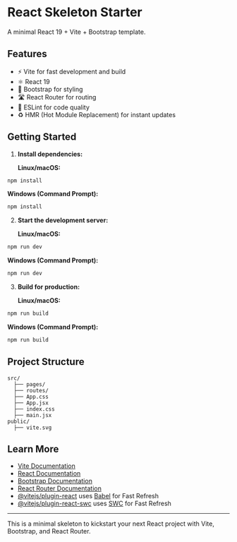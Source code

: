 # React Skeleton Starter

A minimal React 19 + Vite + Bootstrap template.

## Features

- ⚡️ Vite for fast development and build
- ⚛️ React 19
- 🎨 Bootstrap for styling
- 🛣️ React Router for routing
- 🚦 ESLint for code quality
- ♻️ HMR (Hot Module Replacement) for instant updates

## Getting Started

1. **Install dependencies:**

   **Linux/macOS:**

```bash
npm install
```

**Windows (Command Prompt):**

```cmd
npm install
```

2. **Start the development server:**

   **Linux/macOS:**

```bash
npm run dev
```

**Windows (Command Prompt):**

```cmd
npm run dev
```

3. **Build for production:**

   **Linux/macOS:**

```bash
npm run build
```

**Windows (Command Prompt):**

```cmd
npm run build
```

## Project Structure

```
src/
  ├── pages/
  ├── routes/
  ├── App.css
  ├── App.jsx
  ├── index.css
  ├── main.jsx
public/
  ├── vite.svg
```

## Learn More

- [Vite Documentation](https://vitejs.dev/)
- [React Documentation](https://react.dev/)
- [Bootstrap Documentation](https://getbootstrap.com/)
- [React Router Documentation](https://reactrouter.com/)
- [@vitejs/plugin-react](https://github.com/vitejs/vite-plugin-react/blob/main/packages/plugin-react/README.md) uses [Babel](https://babeljs.io/) for Fast Refresh
- [@vitejs/plugin-react-swc](https://github.com/vitejs/vite-plugin-react-swc) uses [SWC](https://swc.rs/) for Fast Refresh

---

This is a minimal skeleton to kickstart your next React project with Vite, Bootstrap, and React Router.
